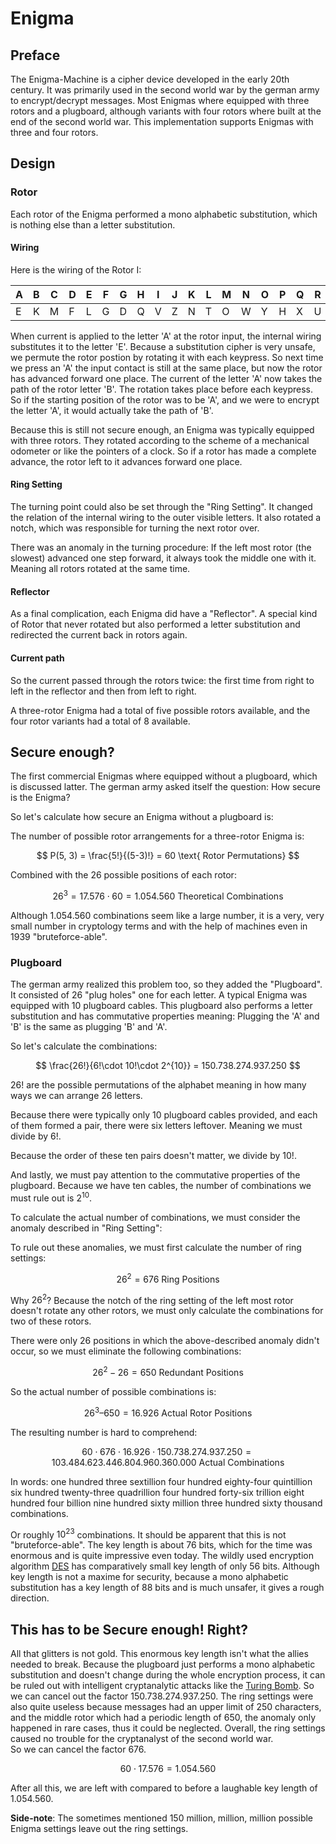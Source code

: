 # Enigma

## Preface

The Enigma-Machine is a cipher device developed in the early 20th century.
It was primarily used in the second world war by the german army to encrypt/decrypt messages.
Most Enigmas where equipped with three rotors and a plugboard,
although variants with four rotors where built at the end of the second world war.
This implementation supports Enigmas with three and four rotors.

## Design

### Rotor 

Each rotor of the Enigma performed a mono alphabetic substitution, which is nothing else than a letter substitution.

#### Wiring

Here is the wiring of the Rotor I:

| A | B | C | D | E | F | G | H | I | J | K | L | M | N | O | P | Q | R | S | T | U | V | W | X | Y | Z |
|---|---|---|---|---|---|---|---|---|---|---|---|---|---|---|---|---|---|---|---|---|---|---|---|---|---|
| E | K | M | F | L | G | D | Q | V | Z | N | T | O | W | Y | H | X | U | S | P | A | I | B | R | C | J |

When current is applied to the letter 'A' at the rotor input, the internal wiring substitutes it to the letter 'E'.
Because a substitution cipher is very unsafe, we permute the rotor postion by rotating it with each keypress.
So next time we press an 'A'
the input contact is still at the same place, but now the rotor has advanced forward one place. 
The current of the letter 'A' now takes the path of the rotor letter 'B'. 
The rotation takes place before each keypress.
So if the starting position of the rotor was to be 'A',
and we were to encrypt the letter 'A', it would actually take the path of 'B'.

Because this is still not secure enough, an Enigma was typically equipped with three rotors. 
They rotated according to the scheme of a mechanical odometer or like the pointers of a clock.
So if a rotor has made a complete advance, the rotor left to it advances forward one place.

#### Ring Setting

The turning point could also be set through the "Ring Setting".
It changed the relation of the internal wiring to the outer visible letters.
It also rotated a notch, which was responsible for turning the next rotor over. 

There was an anomaly in the turning procedure:
If the left most rotor (the slowest) advanced one step forward, it always took the middle one with it. 
Meaning all rotors rotated at the same time.

#### Reflector

As a final complication, each Enigma did have a "Reflector".
A special kind of Rotor
that never rotated but also performed a letter substitution and redirected the current back in rotors again.

#### Current path

So the current passed through the rotors twice:
the first time from right to left in the reflector and then from left to right.

A three-rotor Enigma had a total of five possible rotors available,
and the four rotor variants had a total of 8 available. 

## Secure enough?

The first commercial Enigmas where equipped without a plugboard, which is discussed latter.
The german army asked itself the question: How secure is the Enigma?

So let's calculate how secure an Enigma without a plugboard is:

The number of possible rotor arrangements for a three-rotor Enigma is:

$$
P(5, 3) = \frac{5!}{(5-3)!} = 60 \text{ Rotor Permutations}
$$

Combined with the 26 possible positions of each rotor:

$$
26^3=17.576 \cdot 60 = 1.054.560 \text{ Theoretical Combinations}
$$

Although $1.054.560$ combinations seem like a large number,
it is a very, very small number in cryptology terms and with the help of machines even in 1939 "bruteforce-able".


### Plugboard

The german army realized this problem too, so they added the "Plugboard".
It consisted of 26 "plug holes" one for each letter.
A typical Enigma was equipped with 10 plugboard cables.
This plugboard also performs a letter substitution and has commutative properties meaning:
Plugging the 'A' and 'B' is the same as plugging 'B' and 'A'.

So let's calculate the combinations:

$$
\frac{26!}{6!\cdot 10!\cdot 2^{10}} = 150.738.274.937.250
$$

$26!$ are the possible permutations of the alphabet meaning in how many ways we can arrange 26 letters.

Because there were typically only 10 plugboard cables provided, and each of them formed a pair, there were six letters leftover.
Meaning we must divide by $6!$.

Because the order of these ten pairs doesn't matter, we divide by $10!$.

And lastly, we must pay attention to the commutative properties of the plugboard.
Because we have ten cables, the number of combinations we must rule out is $2^{10}$.

To calculate the actual number of combinations, we must consider the anomaly described in "Ring Setting":

To rule out these anomalies, we must first calculate the number of ring settings:

$$
26^2=676 \text{ Ring Positions}
$$

Why $26^2$?
Because the notch of the ring setting of the left most rotor doesn't rotate any other rotors,
we must only calculate the combinations for two of these rotors.

There were only 26 positions in which the above-described anomaly didn't occur,
so we must eliminate the following combinations:

$$
26^2−26 = 650 \text{ Redundant Positions}
$$

So the actual number of possible combinations is:

$$
26^3–650 = 16.926 \text{ Actual Rotor Positions}
$$

The resulting number is hard to comprehend:

$$
60 \cdot 676 \cdot 16.926 \cdot 150.738.274.937.250 = 103.484.623.446.804.960.360.000 \text{ Actual Combinations}
$$

In words:
one hundred three sextillion four hundred eighty-four quintillion six hundred twenty-three quadrillion four hundred 
forty-six trillion eight hundred four billion nine hundred sixty million three hundred sixty thousand combinations.

Or roughly $10^{23}$ combinations.
It should be apparent that this is not "bruteforce-able".
The key length is about 76 bits, which for the time was enormous and is quite impressive even today.
The wildly used encryption algorithm [DES](https://en.wikipedia.org/wiki/Data_Encryption_Standard) has comparatively small 
key length of only 56 bits.
Although key length is not a maxime for security,
because a mono alphabetic substitution has a key length of 88 bits and is much unsafer, it gives a rough direction.

## This has to be Secure enough! Right?

All that glitters is not gold.
This enormous key length isn't what the allies needed to break.
Because the plugboard just performs a mono alphabetic substitution
and doesn't change during the whole encryption process,
it can be ruled out with intelligent cryptanalytic attacks like the [Turing Bomb](TuringBomb.md).
So we can cancel out the factor $150.738.274.937.250$. 
The ring settings were also quite useless
because messages had an upper limit of 250 characters, and the middle rotor
which had a periodic length of 650, the anomaly only happened in rare cases, thus it could be neglected. 
Overall, the ring settings caused no trouble for the cryptanalyst of the second world war.  
So we can cancel the factor $676$. 

$$
60 \cdot 17.576 = 1.054.560
$$

After all this, we are left with compared to before a laughable key length of $1.054.560$.


**Side-note**:
The sometimes mentioned 150 million, million, million possible Enigma settings leave out the ring settings.


